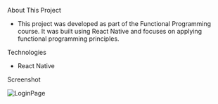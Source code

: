About This Project
- This project was developed as part of the Functional Programming course. It was built using React Native and focuses on applying functional programming principles.

Technologies
- React Native

Screenshot

![LoginPage](https://github.com/user-attachments/assets/966c2a24-f41e-4be4-b973-df166b193e25)
